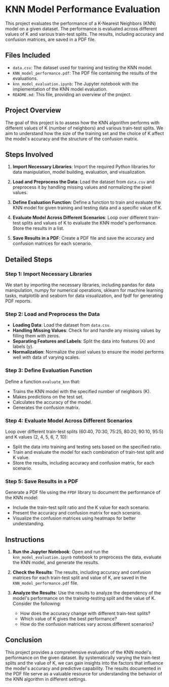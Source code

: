 # KNN Model Performance Evaluation

This project evaluates the performance of a K-Nearest Neighbors (KNN) model on a given dataset. The performance is evaluated across different values of K and various train-test splits. The results, including accuracy and confusion matrices, are saved in a PDF file.

## Files Included

- `data.csv`: The dataset used for training and testing the KNN model.
- `KNN_model_performance.pdf`: The PDF file containing the results of the evaluations.
- `knn_model_evaluation.ipynb`: The Jupyter notebook with the implementation of the KNN model evaluation.
- `README.md`: This file, providing an overview of the project.

## Project Overview

The goal of this project is to assess how the KNN algorithm performs with different values of K (number of neighbors) and various train-test splits. We aim to understand how the size of the training set and the choice of K affect the model's accuracy and the structure of the confusion matrix.

## Steps Involved

1. **Import Necessary Libraries**: Import the required Python libraries for data manipulation, model building, evaluation, and visualization.

2. **Load and Preprocess the Data**: Load the dataset from `data.csv` and preprocess it by handling missing values and normalizing the pixel values.

3. **Define Evaluation Function**: Define a function to train and evaluate the KNN model for given training and testing data and a specific value of K.

4. **Evaluate Model Across Different Scenarios**: Loop over different train-test splits and values of K to evaluate the KNN model's performance. Store the results in a list.

5. **Save Results in a PDF**: Create a PDF file and save the accuracy and confusion matrices for each scenario.

## Detailed Steps

### Step 1: Import Necessary Libraries

We start by importing the necessary libraries, including pandas for data manipulation, numpy for numerical operations, sklearn for machine learning tasks, matplotlib and seaborn for data visualization, and fpdf for generating PDF reports.

### Step 2: Load and Preprocess the Data

- **Loading Data**: Load the dataset from `data.csv`.
- **Handling Missing Values**: Check for and handle any missing values by filling them with zeros.
- **Separating Features and Labels**: Split the data into features (X) and labels (y).
- **Normalization**: Normalize the pixel values to ensure the model performs well with data of varying scales.

### Step 3: Define Evaluation Function

Define a function `evaluate_knn` that:
- Trains the KNN model with the specified number of neighbors (K).
- Makes predictions on the test set.
- Calculates the accuracy of the model.
- Generates the confusion matrix.

### Step 4: Evaluate Model Across Different Scenarios

Loop over different train-test splits (60:40, 70:30, 75:25, 80:20, 90:10, 95:5) and K values (2, 4, 5, 6, 7, 10):
- Split the data into training and testing sets based on the specified ratio.
- Train and evaluate the model for each combination of train-test split and K value.
- Store the results, including accuracy and confusion matrix, for each scenario.

### Step 5: Save Results in a PDF

Generate a PDF file using the `FPDF` library to document the performance of the KNN model:
- Include the train-test split ratio and the K value for each scenario.
- Present the accuracy and confusion matrix for each scenario.
- Visualize the confusion matrices using heatmaps for better understanding.

## Instructions

1. **Run the Jupyter Notebook**: Open and run the `knn_model_evaluation.ipynb` notebook to preprocess the data, evaluate the KNN model, and generate the results.

2. **Check the Results**: The results, including accuracy and confusion matrices for each train-test split and value of K, are saved in the `KNN_model_performance.pdf` file.

3. **Analyze the Results**: Use the results to analyze the dependency of the model's performance on the training-testing split and the value of K. Consider the following:
    - How does the accuracy change with different train-test splits?
    - Which value of K gives the best performance?
    - How do the confusion matrices vary across different scenarios?

## Conclusion

This project provides a comprehensive evaluation of the KNN model's performance on the given dataset. By systematically varying the train-test splits and the value of K, we can gain insights into the factors that influence the model's accuracy and predictive capability. The results documented in the PDF file serve as a valuable resource for understanding the behavior of the KNN algorithm in different settings.
